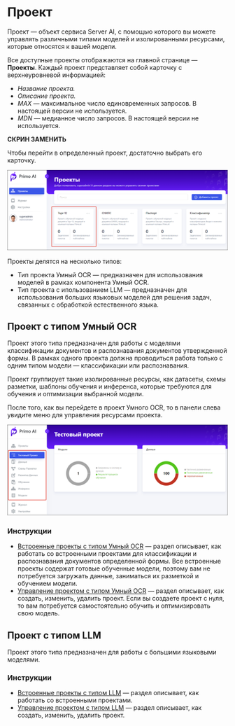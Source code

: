 # Проект

Проект — объект сервиса Server AI, с помощью которого вы можете управлять различными типами моделей и изолированными ресурсами, которые относятся к вашей модели. 

Все доступные проекты отображаются на главной странице — **Проекты**. Каждый проект представляет собой карточку с верхнеуровневой информацией:
* *Название проекта.*
* *Описание проекта.*
* *MAX* — максимальное число единовременных запросов. В настоящей версии не используется.
* *MDN* — медианное число запросов.  В настоящей версии не используется.

**СКРИН ЗАМЕНИТЬ**

Чтобы перейти в определенный проект, достаточно выбрать его карточку. 

![](<../../../.gitbook/assets1/primo-ai/user-guide/project-card.png>)

Проекты делятся на несколько типов:
* Тип проекта Умный OCR — предназначен для использования моделей в рамках компонента Умный OCR. 
* Тип проекта с ипользованием LLM — предназначен для использования больших языковых моделей для решения задач, связанных с обработкой естественного языка.


## Проект с типом Умный OCR

Проект этого типа предназначен для работы с моделями классификации документов и распознавания документов утвержденной формы. В рамках одного проекта должна проводиться работа только с одним типом модели — классификации или распознавания. 

Проект группирует такие изолированные ресурсы, как датасеты, схемы разметки, шаблоны обучения и инференса, которые требуются для обучения и оптимизации выбранной модели. 

После того, как вы перейдете в проект Умного OCR, то в панели слева увидите меню для управления ресурсами проекта. 

![](<../../../.gitbook/assets1/primo-ai/user-guide/project-menu-panel.png>)

### Инструкции

* [Встроенные проекты с типом Умный OCR]() — раздел описывает, как работать со встроенными проектами для классификации и распознавания документов определенной формы. Все встроенные проекты содержат готовые обученные модели, поэтому вам не потребуется загружать данные, заниматься их разметкой и обучением модели.
* [Управление проектом с типом Умный OCR](https://docs.primo-rpa.ru/primo-rpa/primo-rpa-ai-server/user/project/operation-with-projects) — раздел описывает, как создать, изменить, удалить проект. Если вы создаете проект с нуля, то вам потребуется самостоятельно обучить и оптимизировать свою модель.


## Проект с типом LLM

Проект этого типа предназначен для работы с большими языковыми моделями.

### Инструкции

* [Встроенные проекты с типом LLM]() — раздел описывает, как работать со встроенными проектами.
* [Управление проектом с типом LLM](https://docs.primo-rpa.ru/primo-rpa/primo-rpa-ai-server/user/project/operation-with-projects) — раздел описывает, как создать, изменить, удалить проект. 




